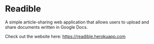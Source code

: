 # Readible

A simple article-sharing web application that allows users to upload and share documents written in Google Docs.

Check out the website here: https://readible.herokuapp.com
